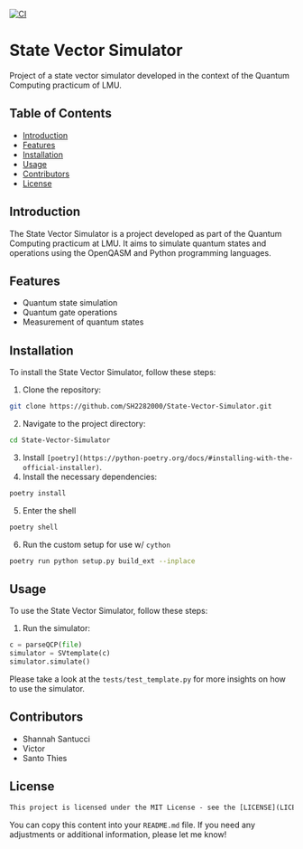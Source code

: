 [![CI](https://github.com/SH2282000/State-Vector-Simulator/actions/workflows/ci.yml/badge.svg?branch=main)](https://github.com/SH2282000/State-Vector-Simulator/actions/workflows/ci.yml)

# State Vector Simulator

Project of a state vector simulator developed in the context of the Quantum Computing practicum of LMU.

## Table of Contents

- [Introduction](#introduction)
- [Features](#features)
- [Installation](#installation)
- [Usage](#usage)
- [Contributors](#contributors)
- [License](#license)

## Introduction

The State Vector Simulator is a project developed as part of the Quantum Computing practicum at LMU. It aims to simulate quantum states and operations using the OpenQASM and Python programming languages.

## Features

- Quantum state simulation
- Quantum gate operations
- Measurement of quantum states

## Installation

To install the State Vector Simulator, follow these steps:

1. Clone the repository:
 ```sh
 git clone https://github.com/SH2282000/State-Vector-Simulator.git
 ```
2. Navigate to the project directory:
 ```sh
 cd State-Vector-Simulator
 ```
3. Install `[poetry](https://python-poetry.org/docs/#installing-with-the-official-installer)`.
4. Install the necessary dependencies:
 ```sh
 poetry install
 ```
5. Enter the shell
```sh
poetry shell
```
6. Run the custom setup for use w/ `cython`
```sh
poetry run python setup.py build_ext --inplace
```

## Usage

To use the State Vector Simulator, follow these steps:

1. Run the simulator:
```python
c = parseQCP(file)
simulator = SVtemplate(c)
simulator.simulate()
```
Please take a look at the `tests/test_template.py` for more insights on how to use the simulator.


## Contributors

- Shannah Santucci
- Victor
- Santo Thies

## License
```txt
This project is licensed under the MIT License - see the [LICENSE](LICENSE) file for details.
```

You can copy this content into your `README.md` file. If you need any adjustments or additional information, please let me know!
